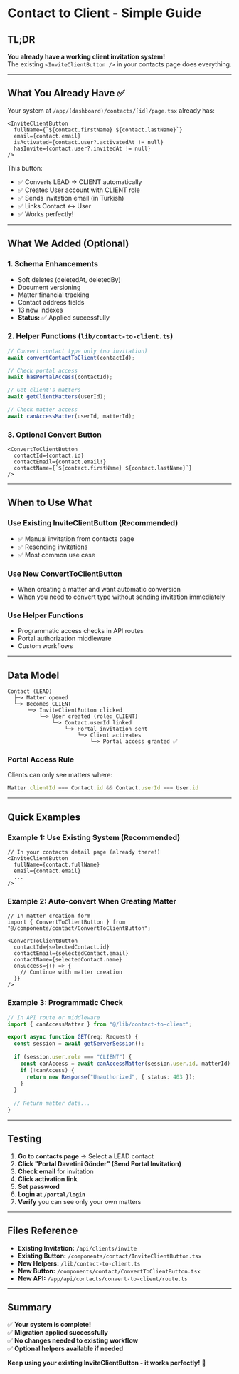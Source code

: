 # Contact to Client - Simple Guide

## TL;DR

**You already have a working client invitation system!**  
The existing `<InviteClientButton />` in your contacts page does everything.

---

## What You Already Have ✅

Your system at `/app/(dashboard)/contacts/[id]/page.tsx` already has:

```tsx
<InviteClientButton
  fullName={`${contact.firstName} ${contact.lastName}`}
  email={contact.email}
  isActivated={contact.user?.activatedAt != null}
  hasInvite={contact.user?.invitedAt != null}
/>
```

This button:
- ✅ Converts LEAD → CLIENT automatically
- ✅ Creates User account with CLIENT role
- ✅ Sends invitation email (in Turkish)
- ✅ Links Contact ↔ User
- ✅ Works perfectly!

---

## What We Added (Optional)

### 1. Schema Enhancements
- Soft deletes (deletedAt, deletedBy)
- Document versioning
- Matter financial tracking
- Contact address fields
- 13 new indexes
- **Status:** ✅ Applied successfully

### 2. Helper Functions (`lib/contact-to-client.ts`)
```typescript
// Convert contact type only (no invitation)
await convertContactToClient(contactId);

// Check portal access
await hasPortalAccess(contactId);

// Get client's matters
await getClientMatters(userId);

// Check matter access
await canAccessMatter(userId, matterId);
```

### 3. Optional Convert Button
```tsx
<ConvertToClientButton
  contactId={contact.id}
  contactEmail={contact.email!}
  contactName={`${contact.firstName} ${contact.lastName}`}
/>
```

---

## When to Use What

### Use Existing InviteClientButton (Recommended)
- ✅ Manual invitation from contacts page
- ✅ Resending invitations
- ✅ Most common use case

### Use New ConvertToClientButton
- When creating a matter and want automatic conversion
- When you need to convert type without sending invitation immediately

### Use Helper Functions
- Programmatic access checks in API routes
- Portal authorization middleware
- Custom workflows

---

## Data Model

```
Contact (LEAD)
  ├─> Matter opened
  └─> Becomes CLIENT
      └─> InviteClientButton clicked
          └─> User created (role: CLIENT)
              └─> Contact.userId linked
                  └─> Portal invitation sent
                      └─> Client activates
                          └─> Portal access granted ✅
```

### Portal Access Rule
Clients can only see matters where:
```typescript
Matter.clientId === Contact.id && Contact.userId === User.id
```

---

## Quick Examples

### Example 1: Use Existing System (Recommended)
```tsx
// In your contacts detail page (already there!)
<InviteClientButton 
  fullName={contact.fullName}
  email={contact.email}
  ...
/>
```

### Example 2: Auto-convert When Creating Matter
```tsx
// In matter creation form
import { ConvertToClientButton } from "@/components/contact/ConvertToClientButton";

<ConvertToClientButton
  contactId={selectedContact.id}
  contactEmail={selectedContact.email}
  contactName={selectedContact.name}
  onSuccess={() => {
    // Continue with matter creation
  }}
/>
```

### Example 3: Programmatic Check
```typescript
// In API route or middleware
import { canAccessMatter } from "@/lib/contact-to-client";

export async function GET(req: Request) {
  const session = await getServerSession();
  
  if (session.user.role === "CLIENT") {
    const canAccess = await canAccessMatter(session.user.id, matterId);
    if (!canAccess) {
      return new Response("Unauthorized", { status: 403 });
    }
  }
  
  // Return matter data...
}
```

---

## Testing

1. **Go to contacts page** → Select a LEAD contact
2. **Click "Portal Davetini Gönder" (Send Portal Invitation)**
3. **Check email** for invitation
4. **Click activation link**
5. **Set password**
6. **Login at `/portal/login`**
7. **Verify** you can see only your own matters

---

## Files Reference

- **Existing Invitation:** `/api/clients/invite`
- **Existing Button:** `/components/contact/InviteClientButton.tsx`
- **New Helpers:** `/lib/contact-to-client.ts`
- **New Button:** `/components/contact/ConvertToClientButton.tsx`
- **New API:** `/app/api/contacts/convert-to-client/route.ts`

---

## Summary

✅ **Your system is complete!**  
✅ **Migration applied successfully**  
✅ **No changes needed to existing workflow**  
✅ **Optional helpers available if needed**

**Keep using your existing InviteClientButton - it works perfectly!** 🎉
